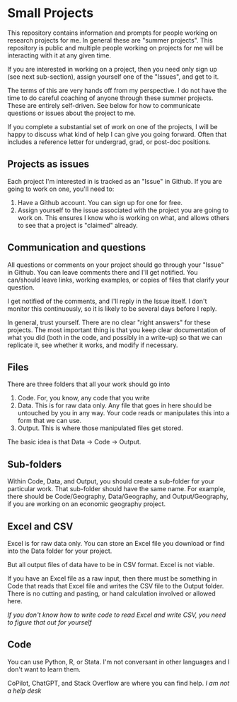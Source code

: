# Small Projects
This repository contains information and prompts for people working on research projects for me. In general these are "summer projects". This repository is public and multiple people working on projects for me will be interacting with it at any given time. 

If you are interested in working on a project, then you need only sign up (see next sub-section), assign yourself one of the "Issues", and get to it. 

The terms of this are very hands off from my perspective. I do not have the time to do careful coaching of anyone through these summer projects. These are entirely self-driven. See below for how to communicate questions or issues about the project to me. 

If you complete a substantial set of work on one of the projects, I will be happy to discuss what kind of help I can give you going forward. Often that includes a reference letter for undergrad, grad, or post-doc positions. 

## Projects as issues
Each project I'm interested in is tracked as an "Issue" in Github. If you are going to work on one, you'll need to:

1. Have a Github account. You can sign up for one for free. 
2. Assign yourself to the issue associated with the project you are going to work on. This ensures I know who is working on what, and allows others to see that a project is "claimed" already. 

## Communication and questions
All questions or comments on your project should go through your "Issue" in Github. You can leave comments there and I'll get notified. You can/should leave links, working examples, or copies of files that clarify your question.

I get notified of the comments, and I'll reply in the Issue itself. I don't monitor this continuously, so it is likely to be several days before I reply. 

In general, trust yourself. There are no clear "right answers" for these projects. The most important thing is that you keep clear documentation of what you did (both in the code, and possibly in a write-up) so that we can replicate it, see whether it works, and modify if necessary. 

## Files
There are three folders that all your work should go into

1. Code. For, you know, any code that you write
2. Data. This is for raw data only. Any file that goes in here should be untouched by you in any way. Your code reads or manipulates this into a form that we can use. 
3. Output. This is where those manipulated files get stored. 

The basic idea is that Data -> Code -> Output. 

## Sub-folders
Within Code, Data, and Output, you should create a sub-folder for your particular work. That sub-folder should have the same name. For example, there should be Code/Geography, Data/Geography, and Output/Geography, if you are working on an economic geography project. 

## Excel and CSV
Excel is for raw data only. You can store an Excel file you download or find into the Data folder for your project. 

But all output files of data have to be in CSV format. Excel is not viable. 

If you have an Excel file as a raw input, then there must be something in Code that reads that Excel file and writes the CSV file to the Output folder. There is no cutting and pasting, or hand calculation involved or allowed here. 

*If you don't know how to write code to read Excel and write CSV, you need to figure that out for yourself*

## Code
You can use Python, R, or Stata. I'm not conversant in other languages and I don't want to learn them. 

CoPilot, ChatGPT, and Stack Overflow are where you can find help. *I am not a help desk*


